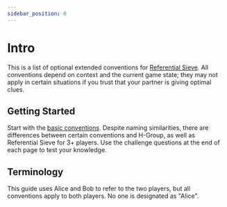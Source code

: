 ```yaml
---
sidebar_position: 0
---
```


# Intro
This is a list of optional extended conventions for [Referential Sieve](https://hackmd.io/@timotree3/BJpY7h0st). All conventions depend on context and the current game state; they may not apply in certain situations if you trust that your partner is giving optimal clues.


## Getting Started
Start with the [basic conventions](./basics/play-clues). Despite naming similarities, there are differences between certain conventions and H-Group, as well as Referential Sieve for 3+ players. Use the challenge questions at the end of each page to test your knowledge.

## Terminology
This guide uses Alice and Bob to refer to the two players, but all conventions apply to both players. No one is designated as "Alice".
